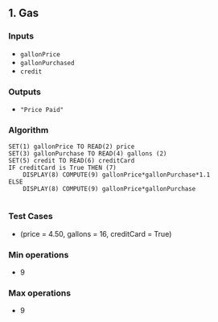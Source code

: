 ## 1. Gas
### Inputs
- `gallonPrice`
- `gallonPurchased`
- `credit`
### Outputs
- `"Price Paid"`
### Algorithm
```
SET(1) gallonPrice TO READ(2) price 
SET(3) gallonPurchase TO READ(4) gallons (2)
SET(5) credit TO READ(6) creditCard
IF creditCard is True THEN (7)
	DISPLAY(8) COMPUTE(9) gallonPrice*gallonPurchase*1.1
ELSE 
	DISPLAY(8) COMPUTE(9) gallonPrice*gallonPurchase
   
```
### Test Cases
- (price = 4.50, gallons = 16, creditCard = True)
### Min operations
- 9
### Max operations 
- 9
